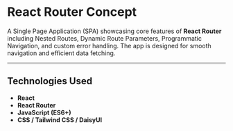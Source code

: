 # React Router Concept

A Single Page Application (SPA) showcasing core features of **React Router** including Nested Routes, Dynamic Route Parameters, Programmatic Navigation, and custom error handling. The app is designed for smooth navigation and efficient data fetching.

---

## Technologies Used

- **React**
- **React Router**
- **JavaScript (ES6+)**
- **CSS / Tailwind CSS / DaisyUI** 
